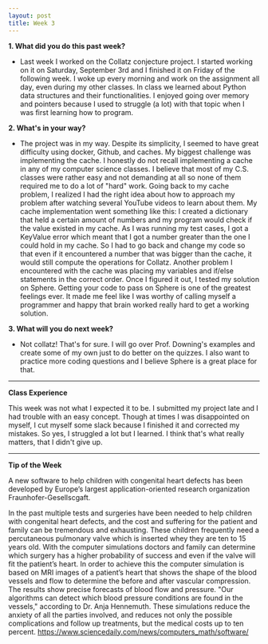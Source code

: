 ```yaml
---
layout: post
title: Week 3
---
```


__1. What did you do this past week?__

* Last week I worked on the Collatz conjecture project. I started working on it on Saturday, September 3rd and I finished it on Friday of the following week. I woke up every morning and work on the assignment all day, even during my other classes. 
In class we learned about Python data structures and their functionalities. I enjoyed going over memory and pointers because I used to struggle (a lot) with that topic when I was first learning how to program.


__2. What's in your way?__

* The project was in my way. Despite its simplicity, I seemed to have great difficulty using docker, Github, and caches. My biggest challenge was implementing the cache. I honestly do not recall implementing a cache in any of my computer science classes. I believe that most of my C.S. classes were rather easy and not demanding at all so none of them required me to do a lot of "hard" work. Going back to my cache problem, I realized I had the right idea about how to approach my problem after watching several YouTube videos to learn about them. My cache implementation went something like this: I created a dictionary that held a certain amount of numbers and my program would check if the value existed in my cache. As I was running my test cases, I got a KeyValue error which meant that I got a number greater than the one I could hold in my cache. So I had to go back and change my code so that even if it encountered a number that was bigger than the cache, it would still compute the operations for Collatz. Another problem I encountered with the cache was placing my variables and if/else statements in the correct order. Once I figured it out, I tested my solution on Sphere. Getting your code to pass on Sphere is one of the greatest feelings ever. It made me feel like I was worthy of calling myself a programmer and happy that brain worked really hard to get a working solution. 


__3. What will you do next week?__

* Not collatz! That's for sure. I will go over Prof. Downing's examples and create some of my own just to do better on the quizzes.
I also want to practice more coding questions and I believe Sphere is a great place for that.


---
__Class Experience__


This week was not what I expected it to be. I submitted my project late and I had trouble with an easy concept. Though at times I was disappointed on myself, I cut myself some slack because I finished it and corrected my mistakes. So yes, I struggled a lot but I learned. I think that's what really matters, that I didn't give up.


---
__Tip of the Week__


A new software to help children with congenital heart defects has been developed by Europe’s largest application-oriented research organization Fraunhofer-Gesellscgaft.

In the past multiple tests and surgeries have been needed to help children with congenital heart defects, and the cost and suffering for the patient and family can be tremendous and exhausting. These children frequently need a percutaneous pulmonary valve which is inserted whey they are ten to 15 years old. With the computer simulations doctors and family can determine which surgery has a higher probability of success and even if the valve will fit the patient’s heart. In order to achieve this the computer simulation is based on MRI images of a patient’s heart that shows the shape of the blood vessels and flow to determine the before and after vascular compression. The results  show precise forecasts of blood flow and pressure. "Our algorithms can detect which blood pressure conditions are found in the vessels," according to Dr. Anja Hennemuth. 
These simulations reduce the anxiety of all the parties involved, and reduces not only the possible complications and follow up treatments, but the medical costs up to ten percent.
https://www.sciencedaily.com/news/computers_math/software/
